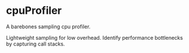 # cpuProfiler

A barebones sampling cpu profiler.

Lightweight sampling for low overhead.
Identify performance bottlenecks by capturing call stacks.
